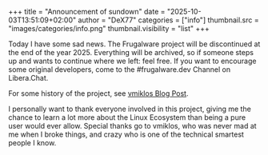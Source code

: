 +++
title = "Announcement of sundown"
date = "2025-10-03T13:51:09+02:00"
author = "DeX77"
categories = ["info"]
thumbnail.src = "images/categories/info.png"
thumbnail.visibility = "list"
+++

Today I have some sad news.
The Frugalware project will be discontinued at the end of the year 2025.
Everything will be archived, so if someone steps up and wants to continue where we left: feel free.
If you want to encourage some original developers, come to the #frugalware.dev Channel on Libera.Chat.

For some history of the project, see [vmiklos Blog Post](https://vmiklos.hu/blog/frugalware-history.html).

I personally want to thank everyone involved in this project, giving me the chance to learn a lot more about the Linux Ecosystem than being a pure user would ever allow.
Special thanks go to vmiklos, who was never mad at me when I broke things, and crazy who is one of the technical smartest people I know.